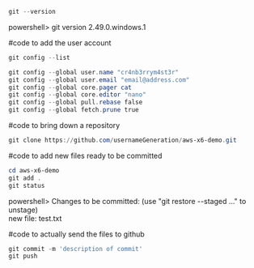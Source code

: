 ```powershell
git --version
```
powershell> git version 2.49.0.windows.1

#code to add the user account
```powershell
git config --list

git config --global user.name "cr4nb3rrym4st3r"
git config --global user.email "email@address.com"
git config --global core.pager cat
git config --global core.editor "nano"
git config --global pull.rebase false
git config --global fetch.prune true 
```

#code to bring down a repository
```powershell
git clone https://github.com/usernameGeneration/aws-x6-demo.git
```
#code to add new files ready to be committed
```powershell
cd aws-x6-demo
git add .
git status
```
powershell> 
Changes to be committed:
  (use "git restore --staged <file>..." to unstage)     
        new file:   test.txt

#code to actually send the files to github
```powershell
git commit -m 'description of commit'
git push
```
